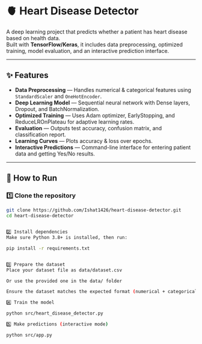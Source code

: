 # 🫀 Heart Disease Detector

A deep learning project that predicts whether a patient has heart disease based on health data.  
Built with **TensorFlow/Keras**, it includes data preprocessing, optimized training, model evaluation, and an interactive prediction interface.

---

## ✨ Features
- **Data Preprocessing** — Handles numerical & categorical features using `StandardScaler` and `OneHotEncoder`.
- **Deep Learning Model** — Sequential neural network with Dense layers, Dropout, and BatchNormalization.
- **Optimized Training** — Uses Adam optimizer, EarlyStopping, and ReduceLROnPlateau for adaptive learning rates.
- **Evaluation** — Outputs test accuracy, confusion matrix, and classification report.
- **Learning Curves** — Plots accuracy & loss over epochs.
- **Interactive Predictions** — Command-line interface for entering patient data and getting Yes/No results.

---

## 🚀 How to Run

### 1️⃣ Clone the repository
```bash
git clone https://github.com/Ishat1426/heart-disease-detector.git
cd heart-disease-detector


2️⃣ Install dependencies
Make sure Python 3.8+ is installed, then run:

pip install -r requirements.txt


3️⃣ Prepare the dataset
Place your dataset file as data/dataset.csv

Or use the provided one in the data/ folder

Ensure the dataset matches the expected format (numerical + categorical features)

4️⃣ Train the model

python src/heart_disease_detector.py

5️⃣ Make predictions (interactive mode)

python src/app.py

